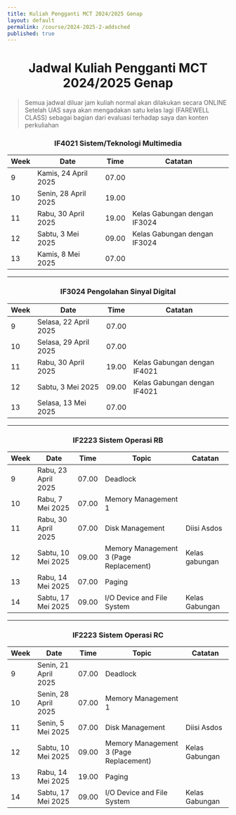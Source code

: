```yaml
---
title: Kuliah Pengganti MCT 2024/2025 Genap
layout: default
permalink: /course/2024-2025-2-addsched
published: true
---
```




<h1 align="center">Jadwal Kuliah Pengganti MCT 2024/2025 Genap</h1>

> Semua jadwal diluar jam kuliah normal akan dilakukan secara ONLINE
> Setelah UAS saya akan mengadakan satu kelas lagi (FAREWELL CLASS) sebagai bagian dari evaluasi terhadap saya dan konten perkuliahan



<h3 align="center">IF4021 Sistem/Teknologi Multimedia</h3>

| Week | Date                 | Time  | Catatan                      |
| ---- | -------------------- | ----- | ---------------------------- |
| 9    | Kamis, 24 April 2025 | 07.00 |                              |
| 10   | Senin, 28 April 2025 | 19.00 |                              |
| 11   | Rabu, 30 April 2025  | 19.00 | Kelas Gabungan dengan IF3024 |
| 12   | Sabtu, 3 Mei 2025    | 09.00 | Kelas Gabungan dengan IF3024 |
| 13   | Kamis, 8 Mei 2025    | 07.00 |                              |

---

<h3 align="center">IF3024 Pengolahan Sinyal Digital</h3>

| Week | Date                  | Time  | Catatan                      |
| ---- | --------------------- | ----- | ---------------------------- |
| 9    | Selasa, 22 April 2025 | 07.00 |                              |
| 10   | Selasa, 29 April 2025 | 07.00 |                              |
| 11   | Rabu, 30 April 2025   | 19.00 | Kelas Gabungan dengan IF4021 |
| 12   | Sabtu, 3 Mei 2025     | 09.00 | Kelas Gabungan dengan IF4021 |
| 13   | Selasa, 13 Mei 2025   | 07.00 |                              |

---

<h3 align="center">IF2223 Sistem Operasi RB</h3>

| Week | Date                | Time  | Topic                                  | Catatan        |
| ---- | ------------------- | ----- | -------------------------------------- | -------------- |
| 9    | Rabu, 23 April 2025 | 07.00 | Deadlock                               |                |
| 10   | Rabu, 7 Mei 2025    | 07.00 | Memory Management 1                    |                |
| 11   | Rabu, 30 April 2025 | 07.00 | Disk Management                        | Diisi Asdos    |
| 12   | Sabtu, 10 Mei 2025  | 09.00 | Memory Management 3 (Page Replacement) | Kelas gabungan |
| 13   | Rabu, 14 Mei 2025   | 07.00 | Paging                                 |                |
| 14   | Sabtu, 17 Mei 2025  | 09.00 | I/O Device and File System             | Kelas Gabungan |


---

<h3 align="center">IF2223 Sistem Operasi RC</h3>

| Week | Date                 | Time  | Topic                                  | Catatan        |
| ---- | -------------------- | ----- | -------------------------------------- | -------------- |
| 9    | Senin, 21 April 2025 | 07.00 | Deadlock                               |                |
| 10   | Senin, 28 April 2025 | 07.00 | Memory Management 1                    |                |
| 11   | Senin, 5 Mei 2025    | 07.00 | Disk Management                        | Diisi Asdos    |
| 12   | Sabtu, 10 Mei 2025   | 09.00 | Memory Management 3 (Page Replacement) | Kelas Gabungan |
| 13   | Rabu, 14 Mei 2025    | 19.00 | Paging                                 |                |
| 14   | Sabtu, 17 Mei 2025   | 09.00 | I/O Device and File System             | Kelas Gabungan |



